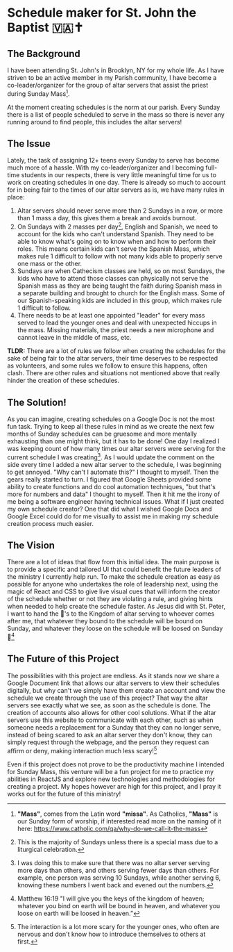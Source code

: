 # Schedule maker for St. John the Baptist 🇻🇦✝️

## The Background
I have been attending St. John's in Brooklyn, NY for my whole life. As I have striven to be an active member in my Parish community, I have become a co-leader/organizer for the group of altar servers that assist the priest during Sunday Mass[^1].

At the moment creating schedules is the norm at our parish. Every Sunday there is a list of people scheduled to serve in the mass so there is never any running around to find people, this includes the altar servers!

## The Issue
Lately, the task of assigning 12+ teens every Sunday to serve has become much more of a hassle. With my co-leader/organizer and I becoming full-time students in our respects, there is very little meaningful time for us to work on creating schedules in one day. There is already so much to account for in being fair to the times of our altar servers as is, we have many rules in place:
1. Altar servers should never serve more than 2 Sundays in a row, or more than 1 mass a day, this gives them a break and avoids burnout.
2. On Sundays with 2 masses per day[^2], English and Spanish, we need to account for the kids who can't understand Spanish. They need to be able to know what's going on to know when and how to perform their roles. This means certain kids can't serve the Spanish Mass, which makes rule 1 difficult to follow with not many kids able to properly serve one mass or the other.
3. Sundays are when Cathecism classes are held, so on most Sundays, the kids who have to attend those classes can physically not serve the Spanish mass as they are being taught the faith during Spanish mass in a separate building and brought to church for the English mass. Some of our Spanish-speaking kids are included in this group, which makes rule 1 difficult to follow.
4. There needs to be at least one appointed "leader" for every mass served to lead the younger ones and deal with unexpected hiccups in the mass. Missing materials, the priest needs a new microphone and cannot leave in the middle of mass, etc.

**TLDR:** There are a lot of rules we follow when creating the schedules for the sake of being fair to the altar servers, their time deserves to be respected as volunteers, and some rules we follow to ensure this happens, often clash. There are other rules and situations not mentioned above that really hinder the creation of these schedules.

## The Solution!
As you can imagine, creating schedules on a Google Doc is not the most fun task. Trying to keep all these rules in mind as we create the next few months of Sunday schedules can be gruesome and more mentally exhausting than one might think, but it has to be done! One day I realized I was keeping count of how many times our altar servers were serving for the current schedule I was creating[^3]. As I would update the comment on the side every time I added a new altar server to the schedule, I was beginning to get annoyed. "Why can't I automate this?" I thought to myself. Then the gears really started to turn. I figured that Google Sheets provided some ability to create functions and do cool automation techniques, "but that's more for numbers and data" I thought to myself. Then it hit me the irony of me being a software engineer having technical issues. What if I just created my own schedule creator? One that did what I wished Google Docs and Google Excel could do for me visually to assist me in making my schedule creation process much easier.

## The Vision
There are a lot of ideas that flow from this initial idea. The main purpose is to provide a specific and tailored UI that could benefit the future leaders of the ministry I currently help run. To make the schedule creation as easy as possible for anyone who undertakes the role of leadership next, using the magic of React and CSS to give live visual cues that will inform the creator of the schedule whether or not they are violating a rule, and giving hints when needed to help create the schedule faster. As Jesus did with St. Peter, I want to hand the 🔑's to the Kingdom of altar serving to whoever comes after me, that whatever they bound to the schedule will be bound on Sunday, and whatever they loose on the schedule will be loosed on Sunday 🤣[^4]

## The Future of this Project
The possibilities with this project are endless. As it stands now we share a Google Document link that allows our altar servers to view their schedules digitally, but why can't we simply have them create an account and view the schedule we create through the use of this project? That way the altar servers see exactly what we see, as soon as the schedule is done. The creation of accounts also allows for other cool solutions. What if the altar servers use this website to communicate with each other, such as when someone needs a replacement for a Sunday that they can no longer serve, instead of being scared to ask an altar server they don't know, they can simply request through the webpage, and the person they request can affirm or deny, making interaction much less scary![^5]

Even if this project does not prove to be the productivity machine I intended for Sunday Mass, this venture will be a fun project for me to practice my abilities in ReactJS and explore new technologies and methodologies for creating a project. My hopes however are high for this project, and I pray it works out for the future of this ministry!

[^1]: **"Mass"**, comes from the Latin word **"missa"**. As Catholics, **"Mass"** is our Sunday form of worship, if interested read more on the naming of it here: https://www.catholic.com/qa/why-do-we-call-it-the-mass
[^2]: This is the majority of Sundays unless there is a special mass due to a liturgical celebration.
[^3]: I was doing this to make sure that there was no altar server serving more days than others, and others serving fewer days than others. For example, one person was serving 10 Sundays, while another serving 6, knowing these numbers I went back and evened out the numbers.
[^4]: Matthew 16:19 "I will give you the keys of the kingdom of heaven; whatever you bind on earth will be bound in heaven, and whatever you loose on earth will be loosed in heaven.”
[^5]: The interaction is a lot more scary for the younger ones, who often are nervous and don't know how to introduce themselves to others at first.

